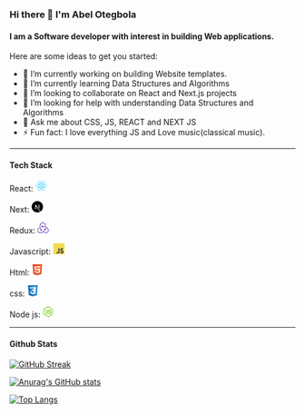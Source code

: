 ### Hi there 👋 I'm <strong>Abel Otegbola</strong>

<h4>I am a Software developer with interest in building Web applications.</h4>


Here are some ideas to get you started:

- 🔭 I’m currently working on building Website templates.
- 🌱 I’m currently learning Data Structures and Algorithms
- 👯 I’m looking to collaborate on React and Next.js projects
- 🤔 I’m looking for help with understanding Data Structures and Algorithms 
- 💬 Ask me about CSS, JS, REACT and NEXT JS
- ⚡ Fun fact: I love everything JS and Love music(classical music).

<hr />
<h4>Tech Stack</h4>

<p>
  React: 
  <a href="https://github.com/devicons/devicon/blob/master/icons/react/react-original.svg">
    <img src="https://github.com/devicons/devicon/blob/master/icons/react/react-original.svg" width="20px" />
  </a>
</p>
<p>
  Next: 
  <a href="https://github.com/devicons/devicon/blob/master/icons/react/nextjs-original.svg">
    <img src="https://github.com/devicons/devicon/blob/master/icons/nextjs/nextjs-original.svg" width="20px" />
  </a>
</p>
<p>
  Redux: 
  <a href="https://github.com/devicons/devicon/blob/master/icons/redux/redux-original.svg">
    <img src="https://github.com/devicons/devicon/blob/master/icons/redux/redux-original.svg" width="20px" />
  </a>
</p>
<p>
  Javascript: 
  <a href="https://github.com/devicons/devicon/blob/master/icons/javascript/javascript-original.svg">
    <img src="https://github.com/devicons/devicon/blob/master/icons/javascript/javascript-original.svg" width="20px" />
  </a>
</p>
<p>
  Html: 
  <a href="https://github.com/devicons/devicon/blob/master/icons/html5/html5-original.svg">
    <img src="https://github.com/devicons/devicon/blob/master/icons/html5/html5-original.svg" width="20px" />
  </a>
</p>
<p>
  css: 
  <a href="https://github.com/devicons/devicon/blob/master/icons/css3/css3-original.svg">
    <img src="https://github.com/devicons/devicon/blob/master/icons/css3/css3-original.svg" width="20px" />
  </a>
</p>
<p>
  Node js: 
  <a href="https://github.com/devicons/devicon/blob/master/icons/nodejs/nodejs-original.svg">
    <img src="https://github.com/devicons/devicon/blob/master/icons/nodejs/nodejs-original.svg" width="20px" />
  </a>
</p>

<hr />
<h4>Github Stats</h4>

[![GitHub Streak](https://github-readme-streak-stats.herokuapp.com?user=abel-otegbola&theme=radical)](https://git.io/streak-stats)

[![Anurag's GitHub stats](https://github-readme-stats.vercel.app/api?username=abel-otegbola)](https://github.com/anuraghazra/github-readme-stats)

[![Top Langs](https://github-readme-stats.vercel.app/api/top-langs/?username=abel-otegbola&layout=compact)](https://github.com/anuraghazra/github-readme-stats)
